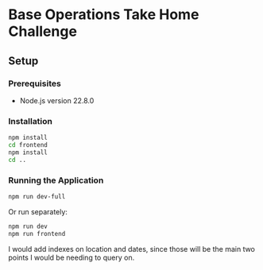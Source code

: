 # Base Operations Take Home Challenge

## Setup

### Prerequisites
- Node.js version 22.8.0

### Installation
```bash
npm install
cd frontend
npm install
cd ..
```

### Running the Application
```bash
npm run dev-full
```

Or run separately:
```bash
npm run dev
npm run frontend
```

I would add indexes on location and dates, since those will be the main two points I would be needing to query on.